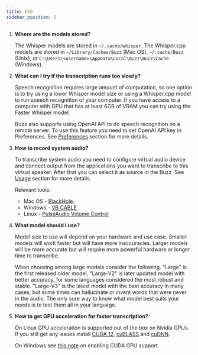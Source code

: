 ```yaml
---
title: FAQ
sidebar_position: 5
---
```


1. **Where are the models stored?**

   The Whisper models are stored in `~/.cache/whisper`. The Whisper.cpp models are stored in `~/Library/Caches/Buzz`
   (Mac OS), `~/.cache/Buzz` (Unix), or `C:\Users\<username>\AppData\Local\Buzz\Buzz\Cache` (Windows).

2. **What can I try if the transcription runs too slowly?**

   Speech recognition requires large amount of computation, so one option is to try using a lower Whisper model size or using a Whisper.cpp model to run speech recognition of your computer. If you have access to a computer with GPU that has at least 6GB of VRAM you can try using the Faster Whisper model.

   Buzz also supports using OpenAI API to do speech recognition on a remote server. To use this feature you need to set OpenAI API key in Preferences. See [Preferences](https://chidiwilliams.github.io/buzz/docs/preferences) section for more details.

3. **How to record system audio?**

   To transcribe system audio you need to configure virtual audio device and connect output from the applications you want to transcribe to this virtual speaker. After that you can select it as source in the Buzz. See [Usage](https://chidiwilliams.github.io/buzz/docs/usage/live_recording) section for more details.

   Relevant tools:
   - Mac OS - [BlackHole](https://github.com/ExistentialAudio/BlackHole).
   - Windows - [VB CABLE](https://vb-audio.com/Cable/)
   - Linux - [PulseAudio Volume Control](https://wiki.ubuntu.com/record_system_sound)

4. **What model should I use?**

   Model size to use will depend on your hardware and use case. Smaller models will work faster but will have more inaccuracies. Larger models will be more accurate but will require more powerful hardware or longer time to transcribe. 

   When choosing among large models consider the following. "Large" is the first released older model, "Large-V2" is later updated model with better accuracy, for some languages considered the most robust and stable. "Large-V3" is the latest model with the best accuracy in many cases, but some times can hallucinate or invent words that were never in the audio. The only sure way to know what model best suits your needs is to test them all in your language. 

4. **How to get GPU acceleration for faster transcription?**

   On Linux GPU acceleration is supported out of the box on Nvidia GPUs. If you still get any issues install [CUDA 12](https://developer.nvidia.com/cuda-downloads), [cuBLASS](https://developer.nvidia.com/cublas) and [cuDNN](https://developer.nvidia.com/cudnn).

   On Windows see [this note](https://github.com/chidiwilliams/buzz/blob/main/CONTRIBUTING.md#gpu-support) on enabling CUDA GPU support.